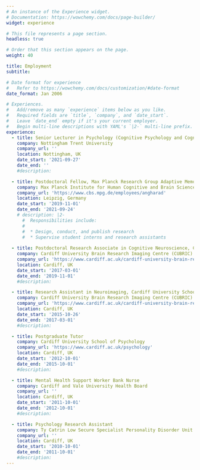 ```yaml
---
# An instance of the Experience widget.
# Documentation: https://wowchemy.com/docs/page-builder/
widget: experience

# This file represents a page section.
headless: true

# Order that this section appears on the page.
weight: 40

title: Employment
subtitle:

# Date format for experience
#   Refer to https://wowchemy.com/docs/customization/#date-format
date_format: Jan 2006

# Experiences.
#   Add/remove as many `experience` items below as you like.
#   Required fields are `title`, `company`, and `date_start`.
#   Leave `date_end` empty if it's your current employer.
#   Begin multi-line descriptions with YAML's `|2-` multi-line prefix.
experience:
  - title: Senior Lecturer in Psychology (Cognitive Psychology and Cognitive Neuroscience), School of Social Sciences
    company: Nottingham Trent University
    company_url: ''
    location: Nottingham, UK
    date_start: '2021-09-27'
    date_end: ''
    #description: 

  - title: Postdoctoral Fellow, Max Planck Research Group Adaptive Memory
    company: Max Planck Institute for Human Cognitive and Brain Sciences
    company_url: 'https://www.cbs.mpg.de/employees/angharad'
    location: Leipzig, Germany
    date_start: '2019-11-01'
    date_end: '2021-09-24'
    # description: |2-
      #  Responsibilities include:
      #  
      #  * Design, conduct, and publish research
      #  * Supervise student interns and research assistants
   
  - title: Postdoctoral Research Associate in Cognitive Neuroscience, Cardiff University School of Psychology
    company: Cardiff University Brain Research Imaging Centre (CUBRIC)
    company_url: 'https://www.cardiff.ac.uk/cardiff-university-brain-research-imaging-centre'
    location: Cardiff, UK
    date_start: '2017-03-01'
    date_end: '2019-11-01'
    #description: 

  - title: Research Assistant in Neuroimaging, Cardiff University School of Medicine
    company: Cardiff University Brain Research Imaging Centre (CUBRIC)
    company_url: 'https://www.cardiff.ac.uk/cardiff-university-brain-research-imaging-centre'
    location: Cardiff, UK
    date_start: '2015-10-26'
    date_end: '2017-03-01'
    #description: 

  - title: Postgraduate Tutor
    company: Cardiff University School of Psychology
    company_url: 'https://www.cardiff.ac.uk/psychology'
    location: Cardiff, UK
    date_start: '2012-10-01'
    date_end: '2015-10-01'
    #description: 

  - title: Mental Health Support Worker Bank Nurse
    company: Cardiff and Vale University Health Board
    company_url: ''
    location: Cardiff, UK
    date_start: '2011-10-01'
    date_end: '2012-10-01'
    #description: 

  - title: Psychology Research Assistant
    company: Ty Catrin Low Secure Specialist Personality Disorder Unit (Pastoral Healthcare Ltd), and the Wales Applied Risk Research Network (WARRN)
    company_url: ''
    location: Cardiff, UK
    date_start: '2010-10-01'
    date_end: '2011-10-01'
    #description: 
---
```

